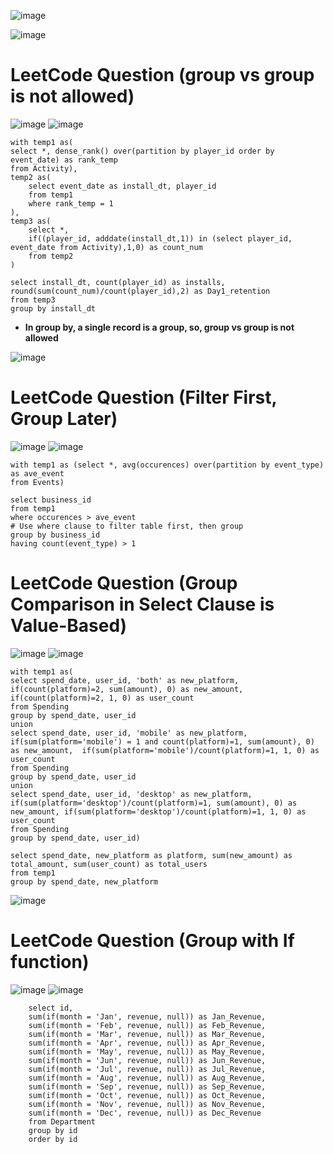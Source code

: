 ![image](https://user-images.githubusercontent.com/60442877/206933087-afe31cc4-dfb5-42f9-9766-ef083fd5b56f.png)

![image](https://user-images.githubusercontent.com/60442877/206933193-723d8183-70f3-49fb-b4ae-baeb8fde8b7a.png)

# LeetCode Question (group vs group is not allowed)

![image](https://user-images.githubusercontent.com/60442877/220369884-a4b9d659-89f4-45ef-97fe-09dbe1403d52.png)
![image](https://user-images.githubusercontent.com/60442877/220369912-d4852ae5-879b-4ec8-98d7-3a47130b54ff.png)

    with temp1 as(
    select *, dense_rank() over(partition by player_id order by event_date) as rank_temp
    from Activity),
    temp2 as(
        select event_date as install_dt, player_id
        from temp1
        where rank_temp = 1
    ),
    temp3 as(
        select *,
        if((player_id, adddate(install_dt,1)) in (select player_id, event_date from Activity),1,0) as count_num
        from temp2
    )

    select install_dt, count(player_id) as installs, round(sum(count_num)/count(player_id),2) as Day1_retention
    from temp3
    group by install_dt

* __In group by, a single record is a group, so, group vs group is not allowed__

![image](https://user-images.githubusercontent.com/60442877/220374460-7378b066-0f2a-47c2-aa11-6c63b28dc257.png)

# LeetCode Question (Filter First, Group Later)

![image](https://user-images.githubusercontent.com/60442877/220408343-25b5765d-f4fa-4fdc-941b-385e492fbf3f.png)
![image](https://user-images.githubusercontent.com/60442877/220408378-0b249604-dd3e-41a8-8533-2f1ac98986fe.png)

    with temp1 as (select *, avg(occurences) over(partition by event_type) as ave_event
    from Events)

    select business_id
    from temp1
    where occurences > ave_event
    # Use where clause to filter table first, then group
    group by business_id
    having count(event_type) > 1

# LeetCode Question (Group Comparison in Select Clause is Value-Based)

![image](https://user-images.githubusercontent.com/60442877/220463601-7f4266ac-cfb3-44ff-89e1-edff1c4302be.png)
![image](https://user-images.githubusercontent.com/60442877/220463627-8afd09bf-b36b-46cd-b008-85c929c79306.png)

    with temp1 as(
    select spend_date, user_id, 'both' as new_platform, if(count(platform)=2, sum(amount), 0) as new_amount, if(count(platform)=2, 1, 0) as user_count
    from Spending
    group by spend_date, user_id
    union
    select spend_date, user_id, 'mobile' as new_platform, if(sum(platform='mobile') = 1 and count(platform)=1, sum(amount), 0) as new_amount,  if(sum(platform='mobile')/count(platform)=1, 1, 0) as user_count
    from Spending
    group by spend_date, user_id
    union
    select spend_date, user_id, 'desktop' as new_platform, if(sum(platform='desktop')/count(platform)=1, sum(amount), 0) as new_amount, if(sum(platform='desktop')/count(platform)=1, 1, 0) as user_count
    from Spending
    group by spend_date, user_id)

    select spend_date, new_platform as platform, sum(new_amount) as total_amount, sum(user_count) as total_users
    from temp1
    group by spend_date, new_platform

![image](https://user-images.githubusercontent.com/60442877/220464584-ed8b97e2-df1a-48c9-84e8-1289670b5d24.png)


# LeetCode Question (Group with If function)

![image](https://user-images.githubusercontent.com/60442877/220686974-971f24df-8a6f-45d7-a740-7d54b3bfb6fa.png)
![image](https://user-images.githubusercontent.com/60442877/220687055-c1aea52a-8b6c-464c-bcdd-20bcc4b364fa.png)

        select id, 
        sum(if(month = 'Jan', revenue, null)) as Jan_Revenue, 
        sum(if(month = 'Feb', revenue, null)) as Feb_Revenue,
        sum(if(month = 'Mar', revenue, null)) as Mar_Revenue,
        sum(if(month = 'Apr', revenue, null)) as Apr_Revenue,
        sum(if(month = 'May', revenue, null)) as May_Revenue,
        sum(if(month = 'Jun', revenue, null)) as Jun_Revenue,
        sum(if(month = 'Jul', revenue, null)) as Jul_Revenue,
        sum(if(month = 'Aug', revenue, null)) as Aug_Revenue,
        sum(if(month = 'Sep', revenue, null)) as Sep_Revenue,
        sum(if(month = 'Oct', revenue, null)) as Oct_Revenue,
        sum(if(month = 'Nov', revenue, null)) as Nov_Revenue,
        sum(if(month = 'Dec', revenue, null)) as Dec_Revenue
        from Department
        group by id
        order by id




